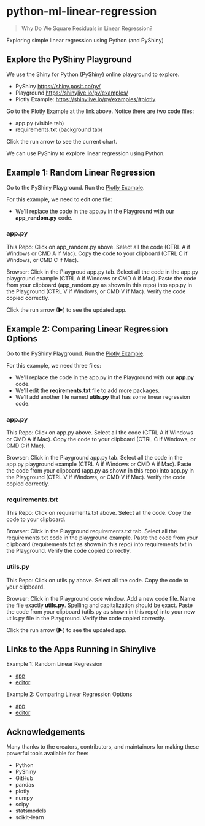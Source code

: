 # python-ml-linear-regression

> Why Do We Square Residuals in Linear Regression?

Exploring simple linear regression using Python (and PyShiny)

## Explore the PyShiny Playground

We use the Shiny for Python (PyShiny) online playground to explore. 

- PyShiny https://shiny.posit.co/py/
- Playground https://shinylive.io/py/examples/
- Plotly Example: https://shinylive.io/py/examples/#plotly

Go to the Plotly Example at the link above. 
Notice there are two code files:

- app.py (visible tab)
- requirements.txt (background tab)

Click the run arrow to see the current chart.

We can use PyShiny to explore linear regression using Python. 

## Example 1: Random Linear Regression

Go to the PyShiny Playground. 
Run the [Plotly Example](https://shinylive.io/py/examples/#plotly).

For this example, we need to edit one file:

 - We'll replace the code in the app.py in the Playground with our **app_random.py** code.

### app.py

This Repo: Click on app_random.py above. Select all the code (CTRL A if Windows or CMD A if Mac). 
Copy the code to your clipboard (CTRL C if Windows, or CMD C if Mac). 

Browser: Click in the Playgroud app.py tab. Select all the code in the app.py playground example (CTRL A if Windows or CMD A if Mac). 
Paste the code from your clipboard (app_random.py as shown in this repo) into app.py in the Playground (CTRL V if Windows, or CMD V if Mac).
Verify the code copied correctly. 

Click the run arrow (▶) to see the updated app. 

## Example 2: Comparing Linear Regression Options

Go to the PyShiny Playground. 
Run the [Plotly Example](https://shinylive.io/py/examples/#plotly).

For this example, we need three files:

- We'll replace the code in the app.py in the Playground with our **app.py** code.
- We'll edit the **reqirements.txt** file to add more packages.
- We'll add another file named **utils.py** that has some linear regression code.

### app.py

This Repo: Click on app.py above. Select all the code (CTRL A if Windows or CMD A if Mac). 
Copy the code to your clipboard (CTRL C if Windows, or CMD C if Mac). 

Browser: Click in the Playground app.py tab. Select all the code in the app.py playground example (CTRL A if Windows or CMD A if Mac). 
Paste the code from your clipboard (app.py as shown in this repo) into app.py in the Playground (CTRL V if Windows, or CMD V if Mac).
Verify the code copied correctly.

### requirements.txt

This Repo: Click on requirements.txt above. Select all the code. 
Copy the code to your clipboard.

Browser: Click in the Playground requirements.txt tab. Select all the requirements.txt code in the playground example. 
Paste the code from your clipboard (requirements.txt as shown in this repo) into requirements.txt in the Playground.
Verify the code copied correctly.

### utils.py

This Repo: Click on utils.py above. Select all the code.
Copy the code to your clipboard.

Browser: Click in the Playground code window. Add a new code file. Name the file exactly **utils.py**. Spelling and capitalization should be exact. 
Paste the code from your clipboard (utils.py as shown in this repo) into your new utils.py file in the Playground.
Verify the code copied correctly.

Click the run arrow (▶) to see the updated app. 

## Links to the Apps Running in Shinylive

Example 1: Random Linear Regression

- [app](https://shinylive.io/py/app/#code=NobwRAdghgtgpmAXGKAHVA6VBPMAaMAYwHsIAXOcpMAYjvocaeYYB0IaACASRlWIBOZTgAUohANZQA5nADOnAGIBLAXLLsWW7Y3abR2MgAtSnAMpkoEACZQB1zgBllAIwF3so8VNlz2yvkFhdxtiGH9AoU51KDJldWVCPwgAMwEwzjJsVGUIaU4A-ijndTxOABUAV1QAGzg9DlEa4jIazxTBAvI4d0I4gDc4TkIjOzJkwqDOWpa2jDgAD1QBeQUoBVQFiKLhGdbsDGl3VCMAfWIXACs4PrWFaWJ2NIy9uaO0M4vLuQxTlOVpJUVgVIsIVICVg0uCJsGYjLlPKhvDJ5E90jBovCIAdFstViCdpxKspOJw0Rk5FjsAB3ZTWWTjAlTFY2HqnV7YKE6bksfQAETg-wgQwA4s0XFAapwAGp2ZRQFx1ZI8lW6CD6MxwYRyMJDXKoSrCfpyhVKsmNbgQQg1SrWIa2SyZbJDLHjdjSZSDCCnCCVGDs4i5caILrCAC8nAArAAGd2eyinOTNVBDEMpZqxTgRgBMGFjeXj3qDPUIcFQwjTGfDnAAjLn8x6vT7A3I4ImyA5K8RMxGa3muarVfzBbkhopKla4qRlYOh+rGgKhUMoJwUhO+spTGRiJxZML3BROCvW8JiClOAsyp4HSv+EHlRUjEMke54BQ1Jw7UvMk-OMaBPKipDNA8AKJUrYOM0hCSm0ZS5HIdJDMY8SruuU7zl+u6UD0sRtjeAb3gAFL6-p3uQcghkGZRJsQKZdrEcHdAIpblvRZBlBALZtuo1hsQAlJwAC0AB8FTVHUwAlGQwDpt2ZAALplFJMlVvJ8mIOwpKkgA5LpIrYQeQyXpw16xLegbkZwtLGEe0QpoQyj-HAkGjnYnArDUsSbhAlLKKgR42JwnHxHAGC6dpDRaZwXCasIxhDCE1gUnAzmrp0KzLMQ1iVA5LjKDUyhZJpWmJWEGCts5hHRnxxWkrV0WcPp+64bZBXqJwZ7uVYSUYgsf6SpU8icC4WrUilECcNGAUODW9ULKcbVkCGymybE8lZpwwClTAGDbYRAkdAInCnF0XV5HAxF+gR5F8fJ9X1VwTU4YeK6LR157Ba2-U2kN4G5PkK4ilA4EIVYn7xGQAEuIa3kPY+wFcQUCilkxqV2MQE4OFN1lGLZMQ2HYDh2v08roe9QVce21j1Z9bbGj9FFOBDKlyetEZbd1ZXSMDchyFVHGUzxB2dCduRnbIl2kRZ4y3fdE1aVwADCkqEJUnmHvFwyCCscj8DY-0md9g0KBKEEdRNmsFcKblwAAjpUXmmJ4EYwH1ADUw2cB7tP1dgC0Q8tzOrQpG3ADRKacAAVBeXuhiWZbCN7iOHReAshadABefmEfNi1p62pz08bsvy3VpcNQASlqQIW7+e7PalfXdYbRdDestlkOJSE7tSowUIMR3QTUNQKMhChrpOsPlysncCBNucQ1e-vqAOs7csO36azCcIIpwACiSw6woACq3CaGvPJQpwx9fVvsJUkSyhYCi5zlnzAlviYDjbtEWo-khhU6jmmJM-WQr9xiETiK0OAYZWBgGcNbI6VcjirG8k0FocCarzi4DfIYICjA1n2pwT+WVMg7msPEWoUBPDHhuKQawgk6iDClE+KAFC8icEIkYbMAl9BiF5qdY8kMDYUGHgbXuiRcYkIcGNIkEF2D4OzIROBAAhYkNRhA43MJYOICQkheEkCiTBV9cGPywEQ6RZDwa608jQ6YdgZDHFxoRVAWDoTrAUGLMGKRBLqAAhwwiK5DowFiBQBwfj-puKsSQGAeVhSZEWMIZuWiMZHX1IaI29RfRP1QIRFIcDFYY3IOTEQ0tGYgEbAmEi11xgAF9jHznPhfHQG9RycAAGScCrqyI6Ihmj7E4IrUYQgmnNK0A0dgAABFkdoBDsn6W0dgmE5DQTIO+eZLQiEiSUACIEcANLl3CpwRcbSgloTQcYTMM8a5rHQQM8EezwrFThsrYeHUgSoUnluHc9dDLvKOn1N6zdPBvU6q3ZIUUFh5xMm9CMvzcKnHwmRCBlTvTVORXIMoqLEzJjgFiwspxizMQTvipstMqZYKinDFQwgrZwDcisFBvM0EwCynAKUqL-kx2BZwRaEKtLhzxXHYl5YNoxF0XEJIGA6V2FOIyo+3kc7QuwItSlWkXkrBaiuYU1JpgLM8Cs0JPRhjDOEM8DEqTPxmXqv8fIEZNjlVWe+ZR5dIVhihYvc0UUorYDDCqz19UoqeRGiPMMIBtILG0iGbSAANbSZRtLYCjZwbSABNbStSyiBq0lAuoYZ8nwNckguATKEKmAFKyzhZhcUhhAIKxAGAADMKRM08CYixJanAQBEo7Q25ttSapgCwS8lWasWqa3lag0wdK5EGzejEvET4fJTyilwKus8Jquzdi4NKR16UjBjmLTWgKIb1Uncy0g-t4ns0FVHGOHse0J13Ye+ei07rzlXYMzVL09WzBBW0v6HCHV0qISQHykMcrbiOtIjAcNTGa1tY8tY1hrCnEhuIC6H8tRfzhvwzxtdgJwF1TO2RhBv2pR-mwhwhUrGaxGGMG1AIMBUbQ70C6wHRw53dcqsM56y3ejpXxDAN5gDRnksO8ua7q5z3-jsiEQwvg3Dij3PucAB7DBgqPeE49zmkDPdJiatqwCZvACBBAyAVj21UHAeA5EMBkAWGQfARBSAUCoMgJEBNkgcnYMZ+SQA)
- [editor](https://shinylive.io/py/editor/#code=NobwRAdghgtgpmAXGKAHVA6VBPMAaMAYwHsIAXOcpMAYjvocaeYYB0IaACASRlWIBOZTgAUohANZQA5nADOnAGIBLAXLLsWW7Y3abR2MgAtSnAMpkoEACZQB1zgBllAIwF3so8VNlz2yvkFhdxtiGH9AoU51KDJldWVCPwgAMwEwzjJsVGUIaU4A-ijndTxOABUAV1QAGzg9DlEa4jIazxTBAvI4d0I4gDc4TkIjOzJkwqDOWpa2jDgAD1QBeQUoBVQFiKLhGdbsDGl3VCMAfWIXACs4PrWFaWJ2NIy9uaO0M4vLuQxTlOVpJUVgVIsIVICVg0uCJsGYjLlPKhvDJ5E90jBovCIAdFstViCdpxKspOJw0Rk5FjsAB3ZTWWTjAlTFY2HqnV7YKE6bksfQAETg-wgQwA4s0XFAapwAGp2ZRQFx1ZI8lW6CD6MxwYRyMJDXKoSrCfpyhVKsmNbgQQg1SrWIa2SyZbJDLHjdjSZSDCCnCCVGDs4i5caILrCAC8nAArAAGd2eyinOTNVBDEMpZqxTgRgBMGFjeXj3qDPUIcFQwjTGfDnAAjLn8x6vT7A3I4ImyA5K8RMxGa3muarVfzBbkhopKla4qRlYOh+rGgKhUMoJwUhO+spTGRiJxZML3BROCvW8JiClOAsyp4HSv+EHlRUjEMke54BQ1Jw7UvMk-OMaBPKipDNA8AKJUrYOM0hCSm0ZS5HIdJDMY8SruuU7zl+u6UD0sRtjeAb3gAFL6-p3uQcghkGZRJsQKZdrEcHdAIpblvRZBlBALZtuo1hsQAlJwAC0AB8FTVHUwAlGQwDpt2ZAALplFJMlVvJ8mIOwpKkgA5LpIrYQeQyXpw16xLegbkZwtLGEe0QpoQyj-HAkGjnYnArDUsSbhAlLKKgR42JwnHxHAGC6dpDRaZwXCasIxhDCE1gUnAzmrp0KzLMQ1iVA5LjKDUyhZJpWmJWEGCts5hHRnxxWkrV0WcPp+64bZBXqJwZ7uVYSUYgsf6SpU8icC4WrUilECcNGAUODW9ULKcbVkCGymybE8lZpwwClTAGDbYRAkdAInCnF0XV5HAxF+gR5F8fJ9X1VwTU4YeK6LR157Ba2-U2kN4G5PkK4ilA4EIVYn7xGQAEuIa3kPY+wFcQUCilkxqV2MQE4OFN1lGLZMQ2HYDh2v08roe9QVce21j1Z9bbGj9FFOBDKlyetEZbd1ZXSMDchyFVHGUzxB2dCduRnbIl2kRZ4y3fdE1aVwADCkqEJUnmHvFwyCCscj8DY-0md9g0KBKEEdRNmsFcKblwAAjpUXmmJ4EYwH1ADUw2cB7tP1dgC0Q8tzOrQpG3ADRKacAAVBeXuhiWZbCN7iOHReAshadABefmEfNi1p62pz08bsvy3VpcNQASlqQIW7+e7PalfXdYbRdDestlkOJSE7tSowUIMR3QTUNQKMhChrpOsPlysncCBNucQ1e-vqAOs7csO36azCcIIpwACiSw6woACq3CaGvPJQpwx9fVvsJUkSyhYCi5zlnzAlviYDjbtEWo-khhU6jmmJM-WQr9xiETiK0OAYZWBgGcNbI6VcjirG8k0FocCarzi4DfIYICjA1n2pwT+WVMg7msPEWoUBPDHhuKQawgk6iDClE+KAFC8icEIkYbMAl9BiF5qdY8kMDYUGHgbXuiRcYkIcGNIkEF2D4OzIROBAAhYkNRhA43MJYOICQkheEkCiTBV9cGPywEQ6RZDwa608jQ6YdgZDHFxoRVAWDoTrAUGLMGKRBLqAAhwwiK5DowFiBQBwfj-puKsSQGAeVhSZEWMIZuWiMZHX1IaI29RfRP1QIRFIcDFYY3IOTEQ0tGYgEbAmEi11xgAF9jHznPhfHQG9RycAAGScCrqyI6Ihmj7E4IrUYQgmnNK0A0dgAABFkdoBDsn6W0dgmE5DQTIO+eZLQiEiSUACIEcANLl3CpwRcbSgloTQcYTMM8a5rHQQM8EezwrFThsrYeHUgSoUnluHc9dDLvKOn1N6zdPBvU6q3ZIUUFh5xMm9CMvzcKnHwmRCBlTvTVORXIMoqLEzJjgFiwspxizMQTvipstMqZYKinDFQwgrZwDcisFBvM0EwCynAKUqL-kx2BZwRaEKtLhzxXHYl5YNoxF0XEJIGA6V2FOIyo+3kc7QuwItSlWkXkrBaiuYU1JpgLM8Cs0JPRhjDOEM8DEqTPxmXqv8fIEZNjlVWe+ZR5dIVhihYvc0UUorYDDCqz19UoqeRGiPMMIBtILG0iGbSAANbSZRtLYCjZwbSABNbStSyiBq0lAuoYZ8nwNckguATKEKmAFKyzhZhcUhhAIKxAGAADMKRM08CYixJanAQBEo7Q25ttSapgCwS8lWasWqa3lag0wdK5EGzejEvET4fJTyilwKus8Jquzdi4NKR16UjBjmLTWgKIb1Uncy0g-t4ns0FVHGOHse0J13Ye+ei07rzlXYMzVL09WzBBW0v6HCHV0qISQHykMcrbiOtIjAcNTGa1tY8tY1hrCnEhuIC6H8tRfzhvwzxtdgJwF1TO2RhBv2pR-mwhwhUrGaxGGMG1AIMBUbQ70C6wHRw53dcqsM56y3ejpXxDAN5gDRnksO8ua7q5z3-jsiEQwvg3Dij3PucAB7DBgqPeE49zmkDPdJiatqwCZvACBBAyAVj21UHAeA5EMBkAWGQfARBSAUCoMgJEBNkgcnYMZ+SQA)

Example 2: Comparing Linear Regression Options

- [app]()
- [editor]()

## Acknowledgements

Many thanks to the creators, contributors, and maintainors for making these powerful tools available for free: 

- Python
- PyShiny
- GitHub
- pandas
- plotly
- numpy
- scipy
- statsmodels
- scikit-learn

